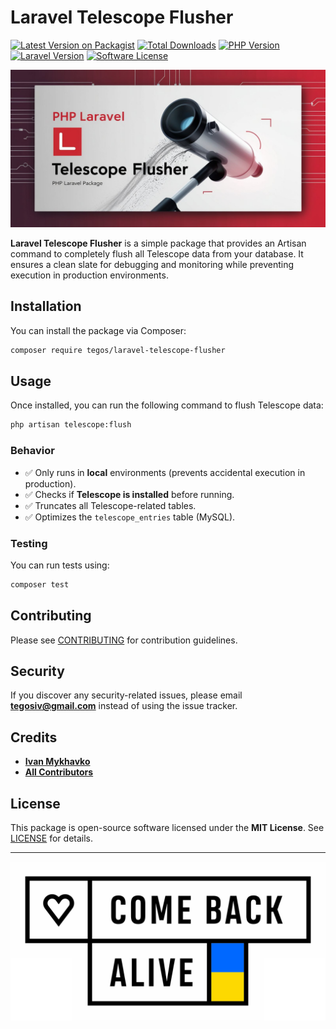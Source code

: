 # Laravel Telescope Flusher

[![Latest Version on Packagist](https://img.shields.io/packagist/v/tegos/laravel-telescope-flusher.svg?style=flat-square)](https://packagist.org/packages/tegos/laravel-telescope-flusher)
[![Total Downloads](https://img.shields.io/packagist/dt/tegos/laravel-telescope-flusher.svg?style=flat-square)](https://packagist.org/packages/tegos/laravel-telescope-flusher)
[![PHP Version](https://img.shields.io/badge/PHP-8.1%2B-blue)](https://www.php.net/)
[![Laravel Version](https://img.shields.io/badge/Laravel-10%2B-brightgreen)](https://laravel.com/)
[![Software License](https://img.shields.io/badge/license-MIT-brightgreen.svg)](LICENSE.md)

![Laravel Telescope Flusher](assets/poster.jpg)

**Laravel Telescope Flusher** is a simple package that provides an Artisan command to completely flush all Telescope
data from your database. It ensures a clean slate for debugging and monitoring while preventing execution in production
environments.

## Installation

You can install the package via Composer:

```bash
composer require tegos/laravel-telescope-flusher
```

## Usage

Once installed, you can run the following command to flush Telescope data:

```bash
php artisan telescope:flush
```

### Behavior

- ✅ Only runs in **local** environments (prevents accidental execution in production).
- ✅ Checks if **Telescope is installed** before running.
- ✅ Truncates all Telescope-related tables.
- ✅ Optimizes the `telescope_entries` table (MySQL).

### Testing

You can run tests using:

```bash
composer test
```

## Contributing

Please see [CONTRIBUTING](CONTRIBUTING.md) for contribution guidelines.

## Security

If you discover any security-related issues, please email **tegosiv@gmail.com** instead of using the issue tracker.

## Credits

- **[Ivan Mykhavko](https://github.com/tegos)**
- **[All Contributors](../../contributors)**

## License

This package is open-source software licensed under the **MIT License**. See [LICENSE](LICENSE.md) for details.

---

<p align="center">
  <a href="https://savelife.in.ua/en/donate-en/" target="_blank">
    <img src="./assets/come-back-alive.svg" alt="Donate"/>
  </a>
</p> 
